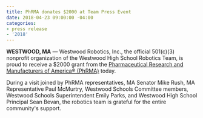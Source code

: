 ```yaml
---
title: PhRMA donates $2000 at Team Press Event
date: 2018-04-23 09:00:00 -04:00
categories:
- press release
- '2018'
---
```


**WESTWOOD, MA** — Westwood Robotics, Inc., the official 501(c)(3) nonprofit organization of the Westwood High School Robotics Team, is proud to receive a $2000 grant from the [Pharmaceutical Research and Manufacturers of America® (PhRMA)](https://www.phrma.org) today.

During a visit joined by PhRMA representatives, MA Senator Mike Rush, MA Representative Paul McMurtry, Westwood Schools Committee members, Westwood Schools Superintendent Emily Parks, and Westwood High School Principal Sean Bevan, the robotics team is grateful for the entire community's support.